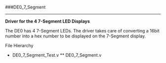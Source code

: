 ###DE0_7_Segment
***
**Driver for the 4 7-Segment LED Displays**

The DE0 has 4 7-Segment LEDs. 
The driver takes care of converting a 16bit number into a hex number to be displayed on the 7-Segment display.

File Hierarchy 
* DE0_7_Segment_Test.v
** DE0_7_Segment.v
